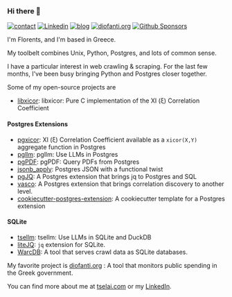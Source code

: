 ### Hi there 👋

[![contact](https://img.shields.io/badge/contact-email-red)](mailto:florents@tselai.com)
[![Linkedin](https://img.shields.io/badge/LinkedIn-0077B5?logo=linkedin&logoColor=white)](https://www.linkedin.com/in/florentstselai/)
[![blog](https://img.shields.io/badge/blog-tselai.com-brightgreen)](https://tselai.com/?utm_source=github_readme)
[![diofanti.org](https://img.shields.io/badge/diofanti.org-blue)](https://diofanti.org)
[![Github Sponsors](https://img.shields.io/static/v1?label=Sponsor&message=%E2%9D%A4&logo=GitHub&link=https://github.com/sponsors/Florents-Tselai/)](https://github.com/sponsors/Florents-Tselai/)

I'm Florents, and I'm based in Greece.

My toolbelt combines Unix, Python, Postgres, and lots of common sense.

I have a particular interest in web crawling & scraping.
For the last few months, I've been busy bringing Python and Postgres closer together.

Some of my open-source projects are

* [libxicor](https://github.com/Florents-Tselai/libxicor): libxicor: Pure C implementation of the XI (ξ) Correlation Coefficient

#### Postgres Extensions

* [pgxicor](https://github.com/Florents-Tselai/pgxicor): XI (ξ) Correlation Coefficient available as a `xicor(X,Y)` aggregate function in Postgres
* [pgllm](https://github.com/Florents-Tselai/pgllm): pgllm: Use LLMs in Postgres
* [pgPDF](https://github.com/Florents-Tselai/pgPDF): pgPDF: Query PDFs from Postgres
* [jsonb_apply](https://github.com/Florents-Tselai/jsonb_apply): Postgres JSON with a functional twist
* [pgJQ](https://github.com/Florents-Tselai/pgJQ): A Postgres extension that brings jq to Postgres and SQL
* [vasco](https://github.com/Florents-Tselai/vasco): A Postgres extension that brings correlation discovery to another level.
* [cookiecutter-postgres-extension](https://github.com/Florents-Tselai/cookiecutter-postgres-extension): A cookiecutter template for a Postgres extension


#### SQLite

* [tsellm](https://github.com/Florents-Tselai/tsellm): tsellm: Use LLMs in SQLite and DuckDB
* [liteJQ](https://github.com/Florents-Tselai/liteJQ): `jq` extension for SQLite.
* [WarcDB](https://github.com/Florents-Tselai/WarcDB): A tool that serves crawl data as SQLite databases.


My favorite project is [diofanti.org](https://diofanti.org) : 
A tool that monitors public spending in the Greek government.

You can find more about me at [tselai.com](https://tselai.com) or my [LinkedIn](https://www.linkedin.com/in/florentstselai/).

